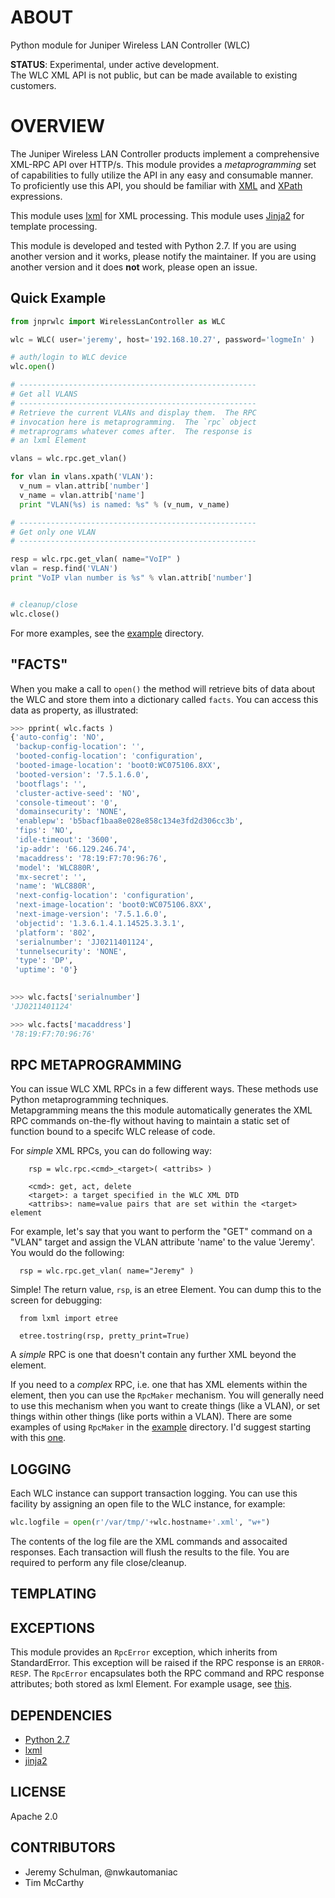 # ABOUT

  Python module for Juniper Wireless LAN Controller (WLC)

**STATUS**: Experimental, under active development.  
The WLC XML API is not public, but can be made available to existing customers.

# OVERVIEW

  The Juniper Wireless LAN Controller products implement a comprehensive XML-RPC API over HTTP/s.  This module provides a *metaprogramming* set of capabilities to fully utilize the API in any easy and consumable manner.  To proficiently use this API, you should be familiar with [XML](http://www.w3schools.com/xml/) and [XPath](http://www.w3schools.com/xpath/) expressions.  
  
This module uses [lxml](http://lxml.de/index.html) for XML processing.  This module uses [Jinja2](http://jinja.pocoo.org/docs) for template processing.

  
This module is developed and tested with Python 2.7.  If you are using another version and it works, please notify the maintainer.  If you are using another version and it does **not** work, please open an issue.

## Quick Example

````python
from jnprwlc import WirelessLanController as WLC

wlc = WLC( user='jeremy', host='192.168.10.27', password='logmeIn' )

# auth/login to WLC device
wlc.open()

# -----------------------------------------------------
# Get all VLANS
# -----------------------------------------------------
# Retrieve the current VLANs and display them.  The RPC
# invocation here is metaprogramming.  The `rpc` object
# metraprograms whatever comes after.  The response is 
# an lxml Element

vlans = wlc.rpc.get_vlan()

for vlan in vlans.xpath('VLAN'):
  v_num = vlan.attrib['number']
  v_name = vlan.attrib['name']
  print "VLAN(%s) is named: %s" % (v_num, v_name)

# -----------------------------------------------------
# Get only one VLAN
# -----------------------------------------------------

resp = wlc.rpc.get_vlan( name="VoIP" )
vlan = resp.find('VLAN')
print "VoIP vlan number is %s" % vlan.attrib['number']


# cleanup/close
wlc.close()
````
  For more examples, see the [example](https://github.com/jeremyschulman/py-jnprwlc/tree/master/examples) directory.
  
## "FACTS"

  When you make a call to `open()` the method will retrieve bits of data about the WLC and store them
  into a dictionary called `facts`.  You can access this data as property, as illustrated:

````python
>>> pprint( wlc.facts )
{'auto-config': 'NO',
 'backup-config-location': '',
 'booted-config-location': 'configuration',
 'booted-image-location': 'boot0:WC075106.8XX',
 'booted-version': '7.5.1.6.0',
 'bootflags': '',
 'cluster-active-seed': 'NO',
 'console-timeout': '0',
 'domainsecurity': 'NONE',
 'enablepw': 'b5bacf1baa8e028e858c134e3fd2d306cc3b',
 'fips': 'NO',
 'idle-timeout': '3600',
 'ip-addr': '66.129.246.74',
 'macaddress': '78:19:F7:70:96:76',
 'model': 'WLC880R',
 'mx-secret': '',
 'name': 'WLC880R',
 'next-config-location': 'configuration',
 'next-image-location': 'boot0:WC075106.8XX',
 'next-image-version': '7.5.1.6.0',
 'objectid': '1.3.6.1.4.1.14525.3.3.1',
 'platform': '802',
 'serialnumber': 'JJ0211401124',
 'tunnelsecurity': 'NONE',
 'type': 'DP',
 'uptime': '0'}
 

>>> wlc.facts['serialnumber']
'JJ0211401124'

>>> wlc.facts['macaddress']
'78:19:F7:70:96:76'

````

## RPC METAPROGRAMMING

  You can issue WLC XML RPCs in a few different ways.  These methods use Python metaprogramming techniques.  
  Metapgramming means the this module automatically generates the XML RPC commands on-the-fly without
  having to maintain a static set of function bound to a specifc WLC release of code.
  
  For _simple_ XML RPCs, you can do following way:

````  
    rsp = wlc.rpc.<cmd>_<target>( <attribs> )
    
    <cmd>: get, act, delete
    <target>: a target specified in the WLC XML DTD
    <attribs>: name=value pairs that are set within the <target> element
````    

  For example, let's say that you want to perform the "GET" command on a "VLAN" target and assign
  the VLAN attribute 'name' to the value 'Jeremy'.  You would do the following:
  
````
  rsp = wlc.rpc.get_vlan( name="Jeremy" )
````

  Simple!  The return value, `rsp`, is an etree Element.  You can dump this to the screen for debugging:
  
```
  from lxml import etree
  
  etree.tostring(rsp, pretty_print=True)
```

  A _simple_ RPC is one that doesn't contain any further XML beyond the <target> element.  
  
  If you need to a _complex_ RPC, i.e. one that has XML elements within the <target> element, then you can use
  the `RpcMaker` mechanism.  You will generally need to use this mechanism when you want to create 
  things (like a VLAN), or set things within other things (like ports within a VLAN).  There are some
  examples of using `RpcMaker` in the [example](https://github.com/jeremyschulman/py-jnprwlc/tree/master/examples) directory.  I'd suggest starting with this [one](https://github.com/jeremyschulman/py-jnprwlc/blob/master/examples/vlan_add_ports.py).


## LOGGING

Each WLC instance can support transaction logging.  You can use this facility by assigning an open file to the WLC instance, for example:
````python
wlc.logfile = open(r'/var/tmp/'+wlc.hostname+'.xml', "w+")
````
The contents of the log file are the XML commands and assocaited responses.  Each transaction will flush the results to the file.  You are required to perform any file close/cleanup.

## TEMPLATING


## EXCEPTIONS

  This module provides an `RpcError` exception, which inherits from StandardError.  This exception will be raised if the RPC response is an `ERROR-RESP`.
  The `RpcError` encapsulates both the RPC command and RPC response attributes; both stored as lxml Element.  For 
  example usage, see [this](https://github.com/jeremyschulman/py-jnprwlc/blob/master/examples/try_except.py).
  
  
## DEPENDENCIES

  * [Python 2.7](http://www.python.org/)
  * [lxml](http://lxml.de/index.html)
  * [jinja2](http://jinja.pocoo.org/docs)

## LICENSE
  Apache 2.0

## CONTRIBUTORS

  * Jeremy Schulman, @nwkautomaniac
  * Tim McCarthy
